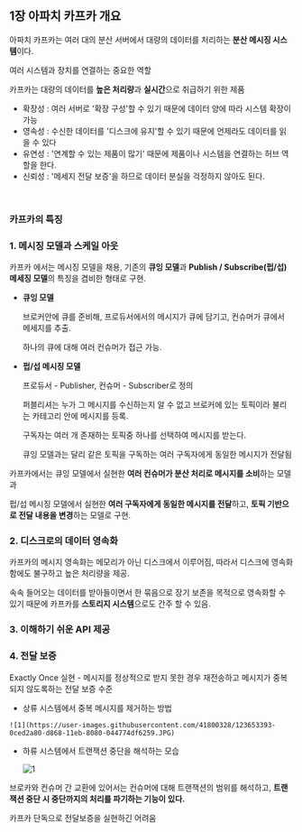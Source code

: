 ## 1장 아파치 카프카 개요

아파치 카프카는 여러 대의 분산 서버에서 대량의 데이터를 처리하는 **분산 메시징 시스템**이다.

여러 시스템과 장치를 연결하는 중요한 역할



카프카는 대량의 데이터를 **높은 처리량**과 **실시간**으로 취급하기 위한 제품

- 확장성 : 여러 서버로 '확장 구성'할 수 있기 때문에 데이터 양에 따라 시스템 확장이 가능
- 영속성 : 수신한 데이터를 '디스크에 유지'할 수 있기 때문에 언제라도 데이터를 읽을 수 있다
- 유연성 : '연계할 수 있는 제품이 많기' 때문에 제품이나 시스템을 연결하는 허브 역할을 한다.
- 신뢰성 : '메세지 전달 보증'을 하므로 데이터 분실을 걱정하지 않아도 된다.

<br>

### 카프카의 특징

### 1. 메시징 모델과 스케일 아웃

   카프카 에서는 메시징 모델을 채용, 기존의 **큐잉 모델**과 **Publish / Subscribe(펍/섭) 메세징 모델**의 특징을 겸비한 형태로 구현.

   - **큐잉 모델**

     브로커안에 큐를 준비해, 프로듀서에서의 메시지가 큐에 담기고, 컨슈머가 큐에서 메세지를 추출.

     하나의 큐에 대해 여러 컨슈머가 접근 가능.

   - **펍/섭 메시징 모델**

     프로듀서 - Publisher, 컨슈머 -  Subscriber로 정의

     퍼블리셔는 누가 그 메시지를 수신하는지 알 수 없고 브로커에 있는 토픽이라 불리는 카테고리 안에 메시지를 등록.

     구독자는 여러 개 존재하는 토픽중 하나를 선택하여 메시지를 받는다.

     큐잉 모델과는 달리 같은 토픽을 구독하는 여러 구독자에게 동일한 메시지가 전달됨

   카프카에서는 큐잉 모델에서 실현한 **여러 컨슈머가 분산 처리로 메시지를 소비**하는 모델과

   펍/섭 메시징 모델에서 실현한 **여러 구독자에게 동일한 메시지를 전달**하고, **토픽 기반으로 전달 내용을 변경**하는 모델로 구현.



### 2. 디스크로의 데이터 영속화

   카프카의 메시지 영속화는 메모리가 아닌 디스크에서 이루어짐, 따라서 디스크에 영속화 함에도 불구하고 높은 처리량을 제공.

   속속 들어오는 데이터를 받아들이면서 한 묶음으로 장기 보존을 목적으로 영속화할 수 있기 때문에 카프카를 **스토리지 시스템**으로도 간주 할 수 있음.



### 3. 이해하기 쉬운  API 제공



### 4. 전달 보증

   Exactly Once 실현 - 메시지를 정상적으로 받지 못한 경우 재전송하고 메시지가 중복 되지 않도록하는 전달 보증 수준

   - 상류 시스템에서 중복 메시지를 제거하는 방법
   
    ![1](https://user-images.githubusercontent.com/41800328/123653393-0ced2a80-d868-11eb-8080-044774df6259.JPG)

   - 하류 시스템에서 트랜잭션 중단을 해석하는 모습
   
     ![1](https://user-images.githubusercontent.com/41800328/123653562-373ee800-d868-11eb-8ad3-b0c8809d412e.JPG)



  브로카와 컨슈머 간 교환에 있어서는 컨슈머에 대해 트랜잭션의 범위를 해석하고, **트랜잭션 중단 시 중단까지의 처리를 파기하는 기능이 있다.**

  카프카 단독으로 전달보증을 실현하긴 어려움
